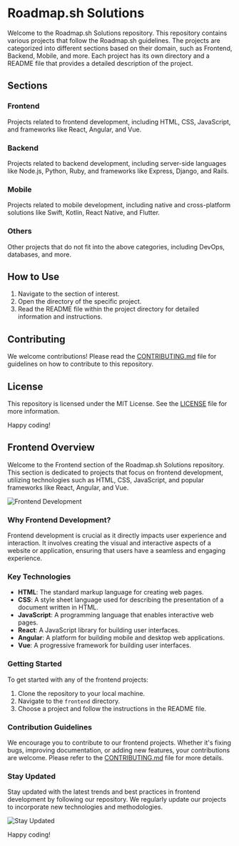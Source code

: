 # Roadmap.sh Solutions

Welcome to the Roadmap.sh Solutions repository. This repository contains various projects that follow the Roadmap.sh guidelines. The projects are categorized into different sections based on their domain, such as Frontend, Backend, Mobile, and more. Each project has its own directory and a README file that provides a detailed description of the project.

## Sections

### Frontend

Projects related to frontend development, including HTML, CSS, JavaScript, and frameworks like React, Angular, and Vue.

### Backend

Projects related to backend development, including server-side languages like Node.js, Python, Ruby, and frameworks like Express, Django, and Rails.

### Mobile

Projects related to mobile development, including native and cross-platform solutions like Swift, Kotlin, React Native, and Flutter.

### Others

Other projects that do not fit into the above categories, including DevOps, databases, and more.

## How to Use

1. Navigate to the section of interest.
2. Open the directory of the specific project.
3. Read the README file within the project directory for detailed information and instructions.

## Contributing

We welcome contributions! Please read the [CONTRIBUTING.md](CONTRIBUTING.md) file for guidelines on how to contribute to this repository.

## License

This repository is licensed under the MIT License. See the [LICENSE](LICENSE) file for more information.

Happy coding!

## Frontend Overview

Welcome to the Frontend section of the Roadmap.sh Solutions repository. This section is dedicated to projects that focus on frontend development, utilizing technologies such as HTML, CSS, JavaScript, and popular frameworks like React, Angular, and Vue.

![Frontend Development](https://via.placeholder.com/800x200.png?text=Frontend+Development)

### Why Frontend Development?

Frontend development is crucial as it directly impacts user experience and interaction. It involves creating the visual and interactive aspects of a website or application, ensuring that users have a seamless and engaging experience.

### Key Technologies

-   **HTML**: The standard markup language for creating web pages.
-   **CSS**: A style sheet language used for describing the presentation of a document written in HTML.
-   **JavaScript**: A programming language that enables interactive web pages.
-   **React**: A JavaScript library for building user interfaces.
-   **Angular**: A platform for building mobile and desktop web applications.
-   **Vue**: A progressive framework for building user interfaces.

### Getting Started

To get started with any of the frontend projects:

1. Clone the repository to your local machine.
2. Navigate to the `frontend` directory.
3. Choose a project and follow the instructions in the README file.

### Contribution Guidelines

We encourage you to contribute to our frontend projects. Whether it's fixing bugs, improving documentation, or adding new features, your contributions are welcome. Please refer to the [CONTRIBUTING.md](CONTRIBUTING.md) file for more details.

### Stay Updated

Stay updated with the latest trends and best practices in frontend development by following our repository. We regularly update our projects to incorporate new technologies and methodologies.

![Stay Updated](https://via.placeholder.com/800x200.png?text=Stay+Updated)

Happy coding!

